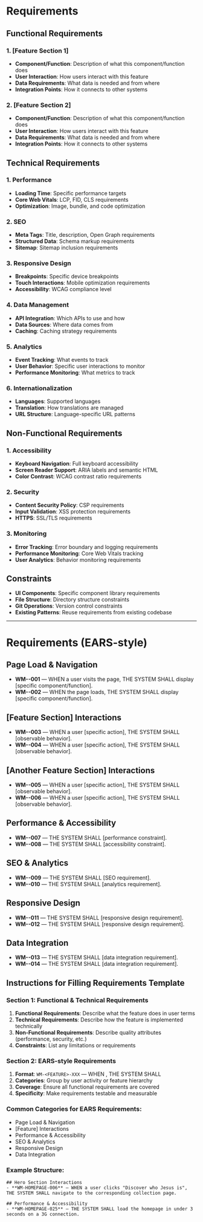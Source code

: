 # Requirements

## Functional Requirements

### 1. [Feature Section 1]
- **Component/Function**: Description of what this component/function does
- **User Interaction**: How users interact with this feature
- **Data Requirements**: What data is needed and from where
- **Integration Points**: How it connects to other systems

### 2. [Feature Section 2]
- **Component/Function**: Description of what this component/function does
- **User Interaction**: How users interact with this feature
- **Data Requirements**: What data is needed and from where
- **Integration Points**: How it connects to other systems

## Technical Requirements

### 1. Performance
- **Loading Time**: Specific performance targets
- **Core Web Vitals**: LCP, FID, CLS requirements
- **Optimization**: Image, bundle, and code optimization

### 2. SEO
- **Meta Tags**: Title, description, Open Graph requirements
- **Structured Data**: Schema markup requirements
- **Sitemap**: Sitemap inclusion requirements

### 3. Responsive Design
- **Breakpoints**: Specific device breakpoints
- **Touch Interactions**: Mobile optimization requirements
- **Accessibility**: WCAG compliance level

### 4. Data Management
- **API Integration**: Which APIs to use and how
- **Data Sources**: Where data comes from
- **Caching**: Caching strategy requirements

### 5. Analytics
- **Event Tracking**: What events to track
- **User Behavior**: Specific user interactions to monitor
- **Performance Monitoring**: What metrics to track

### 6. Internationalization
- **Languages**: Supported languages
- **Translation**: How translations are managed
- **URL Structure**: Language-specific URL patterns

## Non-Functional Requirements

### 1. Accessibility
- **Keyboard Navigation**: Full keyboard accessibility
- **Screen Reader Support**: ARIA labels and semantic HTML
- **Color Contrast**: WCAG contrast ratio requirements

### 2. Security
- **Content Security Policy**: CSP requirements
- **Input Validation**: XSS protection requirements
- **HTTPS**: SSL/TLS requirements

### 3. Monitoring
- **Error Tracking**: Error boundary and logging requirements
- **Performance Monitoring**: Core Web Vitals tracking
- **User Analytics**: Behavior monitoring requirements

## Constraints
- **UI Components**: Specific component library requirements
- **File Structure**: Directory structure constraints
- **Git Operations**: Version control constraints
- **Existing Patterns**: Reuse requirements from existing codebase

---

# Requirements (EARS-style)

## Page Load & Navigation
- **WM-<FEATURE>-001** — WHEN a user visits the page, THE SYSTEM SHALL display [specific component/function].
- **WM-<FEATURE>-002** — WHEN the page loads, THE SYSTEM SHALL display [specific component/function].

## [Feature Section] Interactions
- **WM-<FEATURE>-003** — WHEN a user [specific action], THE SYSTEM SHALL [observable behavior].
- **WM-<FEATURE>-004** — WHEN a user [specific action], THE SYSTEM SHALL [observable behavior].

## [Another Feature Section] Interactions
- **WM-<FEATURE>-005** — WHEN a user [specific action], THE SYSTEM SHALL [observable behavior].
- **WM-<FEATURE>-006** — WHEN a user [specific action], THE SYSTEM SHALL [observable behavior].

## Performance & Accessibility
- **WM-<FEATURE>-007** — THE SYSTEM SHALL [performance constraint].
- **WM-<FEATURE>-008** — THE SYSTEM SHALL [accessibility constraint].

## SEO & Analytics
- **WM-<FEATURE>-009** — THE SYSTEM SHALL [SEO requirement].
- **WM-<FEATURE>-010** — THE SYSTEM SHALL [analytics requirement].

## Responsive Design
- **WM-<FEATURE>-011** — THE SYSTEM SHALL [responsive design requirement].
- **WM-<FEATURE>-012** — THE SYSTEM SHALL [responsive design requirement].

## Data Integration
- **WM-<FEATURE>-013** — THE SYSTEM SHALL [data integration requirement].
- **WM-<FEATURE>-014** — THE SYSTEM SHALL [data integration requirement].

## Instructions for Filling Requirements Template

### Section 1: Functional & Technical Requirements
1. **Functional Requirements**: Describe what the feature does in user terms
2. **Technical Requirements**: Describe how the feature is implemented technically
3. **Non-Functional Requirements**: Describe quality attributes (performance, security, etc.)
4. **Constraints**: List any limitations or requirements

### Section 2: EARS-style Requirements
1. **Format**: `WM-<FEATURE>-XXX` — WHEN <condition>, THE SYSTEM SHALL <observable behavior>
2. **Categories**: Group by user activity or feature hierarchy
3. **Coverage**: Ensure all functional requirements are covered
4. **Specificity**: Make requirements testable and measurable

### Common Categories for EARS Requirements:
- Page Load & Navigation
- [Feature] Interactions
- Performance & Accessibility
- SEO & Analytics
- Responsive Design
- Data Integration

### Example Structure:
```
## Hero Section Interactions
- **WM-HOMEPAGE-006** — WHEN a user clicks "Discover who Jesus is", THE SYSTEM SHALL navigate to the corresponding collection page.

## Performance & Accessibility
- **WM-HOMEPAGE-025** — THE SYSTEM SHALL load the homepage in under 3 seconds on a 3G connection.
```
